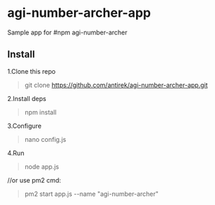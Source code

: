 # agi-number-archer-app
Sample app for #npm agi-number-archer


## Install

1.Clone this repo

> git clone https://github.com/antirek/agi-number-archer-app.git

2.Install deps

> npm install

3.Configure

> nano config.js

4.Run

> node app.js   

//or use pm2 cmd: 

> pm2 start app.js --name "agi-number-archer"
